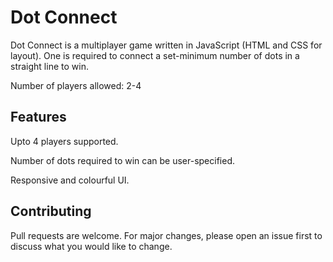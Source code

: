 # Dot Connect

Dot Connect is a multiplayer game written in JavaScript (HTML and CSS for layout). One is required to connect a set-minimum number of dots in a straight line to win.
 
Number of players allowed: 2-4

## Features

Upto 4 players supported.

Number of dots required to win can be user-specified.

Responsive and colourful UI.


## Contributing
Pull requests are welcome. For major changes, please open an issue first to discuss what you would like to change.